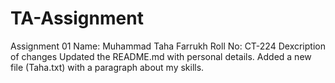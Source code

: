# TA-Assignment
Assignment 01
Name: Muhammad Taha Farrukh
Roll No: CT-224
Dexcription of changes
  Updated the README.md with personal details.
  Added a new file (Taha.txt) with a paragraph about my skills.